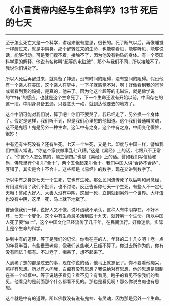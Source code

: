 # 《小言黄帝内经与生命科学》13节 死后的七天

------

至于怎么死亡又是一个科学，讲起来很有意思，很长的。死了断气以后，再像睡觉一样醒过来，就是中阴身。那个醒转过来的生命，也能够看见，能够听见，能够说话，能够行动。可是我们摸不着，接触不了，因为他没有物质的身体。有一个英国科学家的解释，他说有名称叫“超等的电磁波”，那个与我们不同，所以接触不了。我说你们讲对了。

所以人死后再醒过来，就具备了神通，没有时间的阻碍，没有空间的阻碍。假设他有一个亲人在美国，这个亲人在梦中，一下子就感觉不对，啊！好像看到我的爸爸或者看到我的妈妈，是真的，他来了。因为他这个超等的电磁波，就是佛学说的“中有”的感应。也就是这个生命死了，下一个生命还没有开始以前，中间存在的这一段。中阴身具备五通，只要念头一动，就到达他要去的地方了。

这个中阴可能对我们说，算了吧！你们不要哭了，我已经走了，另外换一个身体了。假定是这样，我们听不到，但是我们心里想的他知道。这个我们普通叫灵魂，这不是鬼哦！鬼是另外一种生命，这叫中有之身。这个中有之身，中间变化很妙，很妙！

中有还有生死没有？还有生死。七天一个生死，又是七。印度与中国一样，譬如我们中国人常说，“你这个家伙做事乱七八糟。”这是《易经》上的话，七跟八不正常了。“你这个人怎么搞的，颠三倒四。”也是《易经》上的话。譬如我们写信给和尚，佛教里行个礼叫“合十”，两个五合起来叫合十。我们中国人讲“合适不合适”，写错了，其实是合十不合十。这些都是《易经》的数字，现在又讲到数字了。

所以中有之身是七天一个生死，它也有生死。那么民间流传死了以后叫和尚念经，有用没有用？我们不批评，也不讨论。反正告诉你七天一个生死，有些人不一定七天哦！譬如大好人、大善人没有中阴，这里一死，立刻就到另外一个世界。大坏蛋也没有中阴，这里一死，马上就下地狱了。

普通像我们一样，说好人又不像，说坏蛋我不承认，这种人有中阴存在，不好不坏，七天一个变化。这个中有生命最多活到四十九天，就转另一个生命。所以中国人死了要“做七”，这个中国文化已经流传了几千年，在民间流行。好像迷信，实际上是个生命的科学。

讲到中有的道理，等于是我们的记忆。你看在座的人，年轻的二十几岁吧！老一点的年将半百，有些垂垂老矣，像我们这些老人已经不算了。你过去所作为的，你有没有回忆？都有。不过老了，痴呆了，想不起来了。

人到老了想的都是过去的事，现在你说的话，他马上就忘记了。你不要看他痴呆，照样有思想。所以有人问我，白痴有没有思想？我说绝对有思想，他的思想是限制在某一个框框中。等于说瞎子看见？看不见？有看见。瞎子的看见不像我们的看见，他看见的是前面那个什么都看不见的。那也是看见啊！那么你说白痴也有思想。

这个就是中有的道理。所以佛教没有说有鬼神、有灵魂，因为那是另外一个生命。